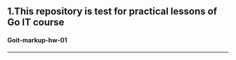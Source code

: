 ## 1.This repository is test for practical lessons of Go IT course 
#### Goit-markup-hw-01    
*** 
